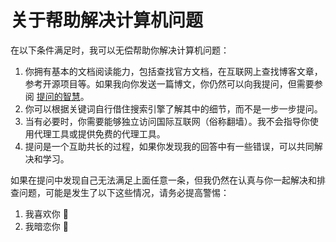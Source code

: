 # 关于帮助解决计算机问题
在以下条件满足时，我可以无偿帮助你解决计算机问题：

1. 你拥有基本的文档阅读能力，包括查找官方文档，在互联网上查找博客文章，参考开源项目等。如果我向你发送一篇博文，你仍然可以向我提问，但需要参阅 [提问的智慧](https://langgptai.feishu.cn/wiki/B7xGwudlhi2CtukOSdncNt9cn3e)。
2. 你可以根据关键词自行借住搜索引擎了解其中的细节，而不是一步一步提问。
3. 当有必要时，你需要能够独立访问国际互联网（俗称翻墙）。我不会指导你使用代理工具或提供免费的代理工具。
4. 提问是一个互助共长的过程，如果你发现我的回答中有一些错误，可以共同解决和学习。

如果在提问中发现自己无法满足上面任意一条，但我仍然在认真与你一起解决和排查问题，可能是发生了以下这些情况，请务必提高警惕：

1. 我喜欢你 🥰
2. 我暗恋你 🥺


